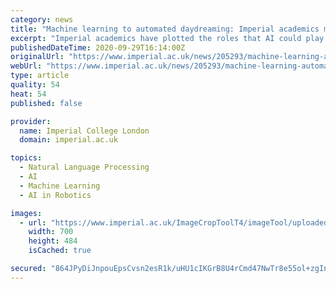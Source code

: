 ```yaml
---
category: news
title: "Machine learning to automated daydreaming: Imperial academics map future of AI"
excerpt: "Imperial academics have plotted the roles that AI could play in our future society in a new map that connects reality to science fiction."
publishedDateTime: 2020-09-29T16:14:00Z
originalUrl: "https://www.imperial.ac.uk/news/205293/machine-learning-automated-daydreaming-imperial-academics/"
webUrl: "https://www.imperial.ac.uk/news/205293/machine-learning-automated-daydreaming-imperial-academics/"
type: article
quality: 54
heat: 54
published: false

provider:
  name: Imperial College London
  domain: imperial.ac.uk

topics:
  - Natural Language Processing
  - AI
  - Machine Learning
  - AI in Robotics

images:
  - url: "https://www.imperial.ac.uk/ImageCropToolT4/imageTool/uploaded-images/newseventsimage_1601368285543_mainnews2012_x1.jpg"
    width: 700
    height: 484
    isCached: true

secured: "864JPyDiJnpouEpsCvsn2esR1k/uHU1cIKGrB8U4rCmd47NwTr8e55ol+zgIn9FPGb6DDRClvNgAKxzgJ3sBCWIUkWPpZn4wLnimbd1Z+a+PFkZf2CJevyv6B5XEDGFo1KQ6CERNWSSlqHyz355Qdv6h3bnnZoAFf+gVjk/6qrRIHB5hXQIiPtMFQWeRmoaV7zRQ545hJRgOorukDb9YKCURjXXxwwxiFokM2nHYW+/sflmijGJk72DKFDdGb+8Itp/3SLyAbiNukpVWSFnF5YZDEmDIL47pw7WnGw42JjRmUPsOhvh+fwUtOzcdRiYBkFq1Gz/NVL/RYTc5y350xNGTIN47kZWFXFLUbd0l9Sg=;K7hLcbyG/+o1jUn7X3I4aQ=="
---
```


